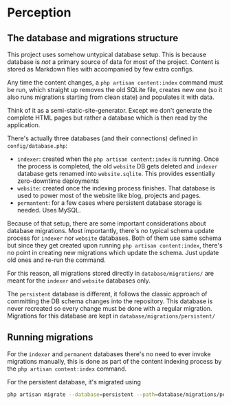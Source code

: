 # Perception

## The database and migrations structure

This project uses somehow untypical database setup. This is because database is _not_
a primary source of data for most of the project. Content is stored as Markdown files
with accompanied by few extra configs.

Any time the content changes, a `php artisan content:index` command must be run, which
straight up removes the old SQLite file, creates new one (so it also runs migrations
starting from clean state) and populates it with data.

Think of it as a semi-static-site-generator. Except we don't generate the complete HTML
pages but rather a database which is then read by the application.

There's actually three databases (and their connections) defined in `config/database.php`:

- `indexer`: created when the `php artisan content:index` is running. Once the process is
  completed, the old `website` DB gets deleted and `indexer` database gets renamed into
  `website.sqlite`. This provides essentially zero-downtime deployments
- `website`: created once the indexing process finishes. That database is used to power most
  of the website like blog, projects and pages.
- `permantent`: for a few cases where persistent database storage is needed. Uses MySQL.

Because of that setup, there are some important considerations about database migrations.
Most importantly, there's no typical schema update process for `indexer` nor `website`
databases. Both of them use same schema but since they get created upon running
`php artisan content:index`, there's no point in creating new migrations which update the
schema. Just update old ones and re-run the command.

For this reason, all migrations stored directly in `database/migrations/` are meant for the 
`indexer` and `website` databases only.

The `persistent` database is different, it follows the classic approach of committing the DB 
schema changes into the repository. This database is never recreated so every change must be
done with a regular migration. Migrations for this database are kept in 
`database/migrations/persistent/`

## Running migrations

For the `indexer` and `permanent` databases there's no need to ever invoke migrations manually,
this is done as part of the content indexing process by the `php artisan content:index` command.

For the persistent database, it's migrated using

```sh
php artisan migrate --database=persistent --path=database/migrations/persistent/
```
